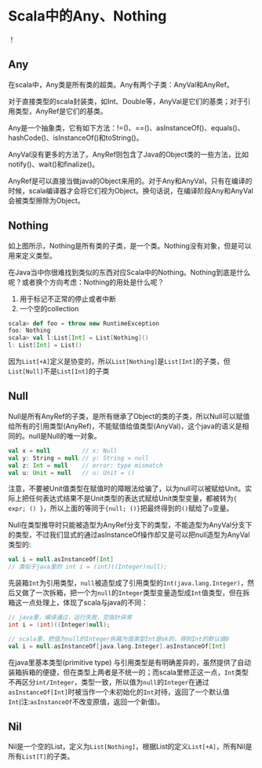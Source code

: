 Scala中的Any、Nothing
===

！[](http://img.blog.csdn.net/20180127103012972?watermark/2/text/aHR0cDovL2Jsb2cuY3Nkbi5uZXQvdTAxMzAwNzkwMA==/font/5a6L5L2T/fontsize/400/fill/I0JBQkFCMA==/dissolve/70/gravity/SouthEast)


Any
---

在scala中，Any类是所有类的超类。Any有两个子类：AnyVal和AnyRef。

对于直接类型的scala封装类，如Int、Double等，AnyVal是它们的基类；对于引用类型，AnyRef是它们的基类。

Any是一个抽象类，它有如下方法：!=()、==()、asInstanceOf()、equals()、hashCode()、isInstanceOf()和toString()。

AnyVal没有更多的方法了。AnyRef则包含了Java的Object类的一些方法，比如notify()、wait()和finalize()。

AnyRef是可以直接当做java的Object来用的。对于Any和AnyVal，只有在编译的时候，scala编译器才会将它们视为Object。换句话说，在编译阶段Any和AnyVal会被类型擦除为Object。

## Nothing

如上图所示，Nothing是所有类的子类，是一个类。Nothing没有对象，但是可以用来定义类型。

在Java当中你很难找到类似的东西对应Scala中的Nothing。Nothing到底是什么呢？或者换个方向考虑：Nothing的用处是什么呢？

1. 用于标记不正常的停止或者中断
2. 一个空的collection

```scala
scala> def foo = throw new RuntimeException
foo: Nothing
scala> val l:List[Int] = List[Nothing]()
l: List[Int] = List()
```

因为`List[+A]`定义是协变的，所以`List[Nothing]`是`List[Int]`的子类，但`List[Null]`不是`List[Int]`的子类

## Null

Null是所有AnyRef的子类，是所有继承了Object的类的子类，所以Null可以赋值给所有的引用类型(AnyRef)，不能赋值给值类型(AnyVal)，这个java的语义是相同的。null是Null的唯一对象。

```scala
val x = null         // x: Null
val y: String = null // y: String = null
val z: Int = null    // error: type mismatch
val u: Unit = null   // u: Unit = ()
```

注意，不要被Unit值类型在赋值时的障眼法给骗了，以为null可以被赋给Unit。实际上把任何表达式结果不是Unit类型的表达式赋给Unit类型变量，都被转为`{ expr; () }`，所以上面的等同于`{null; ()}`把最终得到的`()`赋给了`u`变量。


Null在类型推导时只能被造型为AnyRef分支下的类型，不能造型为AnyVal分支下的类型，不过我们显式的通过asInstanceOf操作却又是可以把null造型为AnyVal类型的:

```scala
val i = null.asInstanceOf[Int]
// 类似于java里的 int i = (int)((Integer)null);
```

先装箱`Int`为引用类型，`null`被造型成了引用类型的`Int(java.lang.Integer)`，然后又做了一次拆箱，把一个为`null`的`Integer`类型变量造型成`Int`值类型，但在拆箱这一点处理上，体现了scala与java的不同：

```scala
// java里，编译通过，运行失败，空指针异常
int i = (int)((Integer)null);

// scala里，把值为null的Integer拆箱为值类型Int是ok的，得到Int的默认值0
val i = null.asInstanceOf[java.lang.Integer].asInstanceOf[Int]
```
在java里基本类型(primitive type) 与引用类型是有明确差异的，虽然提供了自动装箱拆箱的便捷，但在类型上两者是不统一的；而scala里修正这一点，`Int`类型不再区分`int/Integer`，类型一致，所以值为`null`的`Integer`在通过`asInstanceOf[Int]`时被当作一个未初始化的`Int`对待，返回了一个默认值`Int`(注:`asInstanceOf`不改变原值，返回一个新值)。

## Nil

Nil是一个空的List，定义为`List[Nothing]`，根据List的定义`List[+A]`，所有Nil是所有`List[T]`的子类。




